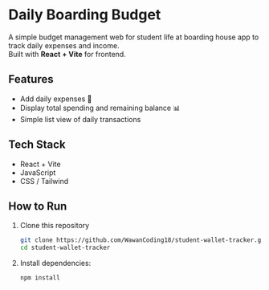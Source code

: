 # Daily Boarding Budget

A simple budget management web for student life at boarding house app to track daily expenses and income.  
Built with **React + Vite** for frontend.

## Features

- Add daily expenses 💸
- Display total spending and remaining balance 📊
- Simple list view of daily transactions

## Tech Stack

- React + Vite
- JavaScript
- CSS / Tailwind

## How to Run

1. Clone this repository

   ```bash
   git clone https://github.com/WawanCoding18/student-wallet-tracker.git
   cd student-wallet-tracker

   ```

2. Install dependencies:
   ```bash
   npm install
   ```
